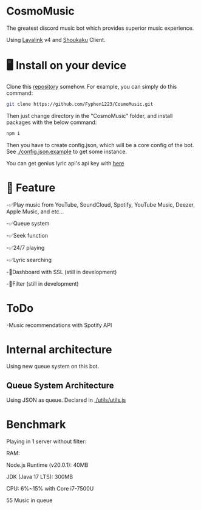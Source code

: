 # CosmoMusic
 
 The greatest discord music bot which provides superior music experience.
 
 Using [Lavalink](https://github.com/lavalink-devs/lavalink) v4 and [Shoukaku](https://github.com/Deivu/Shoukaku) Client.

# 🖥️ Install on your device 

 Clone this [repository](https://github.com/Fyphen1223/CosmoMusic) somehow. For example, you can simply do this command: 
 
 ```bash
 git clone https://github.com/Fyphen1223/CosmoMusic.git 
 ```

 Then just change directory in the "CosmoMusic" folder, and install packages with the below command:
 
 ```bash
 npm i 
 ```
 
 Then you have to create config.json, which will be a core config of the bot.
 See [./config.json.example](./config.json.example) to get some instance. 

 You can get genius lyric api's api key with [here](https://genius.com/developers) 

# 🧰 Feature
 
 -✅Play music from YouTube, SoundCloud, Spotify, YouTube Music, Deezer, Apple Music, and etc...
 
 -✅Queue system
 
 -✅Seek function
 
 -✅24/7 playing
 
 -✅Lyric searching
 
 -🔴Dashboard with SSL (still in development)
 
 -🔴Filter (still in development)

# ToDo
 
 -Music recommendations with Spotify API

# Internal architecture
 
 Using new queue system on this bot.

## Queue System Architecture
 
 Using JSON as queue. Declared in [./utils/utils.js](./utils/utils.js)

# Benchmark
 
 Playing in 1 server without filter:
  
  RAM:
  
   Node.js Runtime (v20.0.1): 40MB
   
   JDK (Java 17 LTS): 300MB
   
   CPU: 6%~15% with Core i7-7500U

   55 Music in queue
